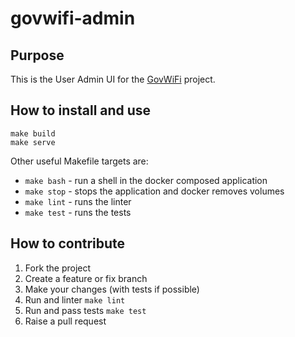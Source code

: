 # govwifi-admin

## Purpose

This is the User Admin UI for the [GovWiFi][link_govwifi] project.

## How to install and use

```shell
make build
make serve
```

Other useful Makefile targets are:

- `make bash` - run a shell in the docker composed application
- `make stop` - stops the application and docker removes volumes
- `make lint` - runs the linter
- `make test` - runs the tests

## How to contribute

1. Fork the project
1. Create a feature or fix branch
1. Make your changes (with tests if possible)
1. Run and linter `make lint`
1. Run and pass tests `make test`
1. Raise a pull request

[link_govwifi]: https://www.gov.uk/government/publications/govwifi/govwifi